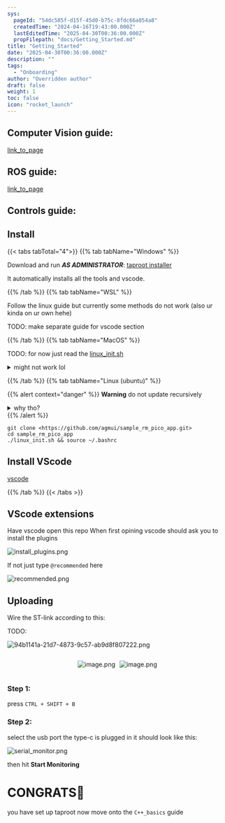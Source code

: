 ```yaml
---
sys:
  pageId: "54dc585f-d15f-45d0-b75c-8fdc66a854a8"
  createdTime: "2024-04-16T19:43:00.000Z"
  lastEditedTime: "2025-04-30T00:36:00.000Z"
  propFilepath: "docs/Getting_Started.md"
title: "Getting_Started"
date: "2025-04-30T00:36:00.000Z"
description: ""
tags:
  - "Onboarding"
author: "Overridden author"
draft: false
weight: 1
toc: false
icon: "rocket_launch"
---
```


## Computer Vision guide:

[link_to_page](86d45bc0-388b-4d26-8848-44f255f73d0e)

## ROS guide:

[link_to_page](3c76c1de-ec8f-46d6-8b0a-294005edc2d5)

## Controls guide:

## Install

{{< tabs tabTotal="4">}}
{{% tab tabName="Windows" %}}

Download and run _**AS ADMINISTRATOR**_: [taproot installer](https://github.com/Thornbots/TeachingFreshies/releases/tag/1.0)

It automatically installs all the tools and vscode.

{{% /tab %}}
{{% tab tabName="WSL" %}}

Follow the linux guide but currently some methods do not work (also ur kinda on ur own hehe)

TODO: make separate guide for vscode section

{{% /tab %}}
{{% tab tabName="MacOS" %}}

TODO: for now just read the [linux_init.sh](https://github.com/agmui/sample_rm_pico_app/blob/main/linux_init.sh)

<details>
<summary>might not work lol</summary>

`brew install libusb pkg-config`

Next install: [vscode](https://code.visualstudio.com/Download)

</details>

{{% /tab %}}
{{% tab tabName="Linux (ubuntu)" %}}

{{% alert context="danger" %}}
**Warning** do not update recursively
<details>
<summary>why tho?</summary>
There are some submodules that may go on for a while (like tinyusb) and I highly
recommend you don't need to get them.
If you want to see what submodules I update just look in `linux_init.sh`
</details>
{{% /alert %}}

```shell
git clone <https://github.com/agmui/sample_rm_pico_app.git>
cd sample_rm_pico_app
./linux_init.sh && source ~/.bashrc
```

## Install VScode

[vscode](https://code.visualstudio.com/Download)

{{% /tab %}}
{{< /tabs >}}

## VScode extensions

Have vscode open this repo
When first opining vscode should ask you to install the plugins

![install_plugins.png](https://prod-files-secure.s3.us-west-2.amazonaws.com/d518164a-d88e-44d1-a4ee-3adb3bd8bce0/89bd30f0-1825-4e77-867b-0a41ce370880/install_plugins.png?X-Amz-Algorithm=AWS4-HMAC-SHA256&X-Amz-Content-Sha256=UNSIGNED-PAYLOAD&X-Amz-Credential=ASIAZI2LB466W6BQTWF5%2F20250627%2Fus-west-2%2Fs3%2Faws4_request&X-Amz-Date=20250627T121558Z&X-Amz-Expires=3600&X-Amz-Security-Token=IQoJb3JpZ2luX2VjEHwaCXVzLXdlc3QtMiJHMEUCIQDtT52C0SXphOPjwHVks%2B4yRBNh2Ba0gW8DX2SKSzpryAIgIjyqh4CQPp41OCTBATxbQAPkG2SOkkkTnXP9eevM%2FRcq%2FwMIdRAAGgw2Mzc0MjMxODM4MDUiDHzpIqriJEaNc4UJnyrcA1ELTjZF3i1KNSkmP4QK%2FaRKQAi9AS%2BwAWVQO4PauauXcjRcFfNRPLw7nNiOAhLhfH%2BIejyV6JeOOpnP54KnpiClfh9BLmtxz3mNON7QLjkJsuVLlBV6CZHRZhqls52H0cuJDrxY0Uz1CLHF8Uh9N%2FLnaey3RWQ3OrzmX4NvGKKOmpqCz%2BaYKkkEnp2S4yYIuwxTbIpfVCU4jF2G32G9MaW%2BMQQCKVL19RRmdhFnMojSJpwILa07qLjvT0UXDRvhAa8LsGz4p9gMgr5ulxf%2BVZfZJ1C0e9yA6IGWLqybz1RgboLL73TP68zhCubif40o%2B2cX2CjKzLAsVFCvJokdb433wSIm4O4zkLzEc33b5EuNuEV07%2BRes9QEZMAJAsVoSGzvkA5CivYmRo4SfHCHi3wQCb24uVUKjJpkyEUUn9oL0ZAhy%2BA7snkRyVfqZfOhhQrbe3tJnyr5VNb9cpKsY5SwOklBi8S04NyyC5EvgtfjsC3nJmcXM7xeZwhi1XJkgrUFujECRQK4Or6%2FegML%2FYE80GpS26Lo86BUKF1XU8CtwwMx440pHqv0wMWLOtFjymXIADF70ICdUEBifJt%2FY00a4OmCUdwi3dPKW1xYooeYLFtWMBzUywEsSsG6MPb%2B%2BcIGOqUBX4iiR2eVsp8z4b25RP2TtfQvtvMfeCKY9%2BK7UDnM8Ljum6XQ0TSuwq4F1auvX6UOMAN1omN00VxVo%2FnoUKTd%2F4JJPxtVX9WpnfOMhkif9K9E8vJvrdW%2FCI4JI%2BIooti9ptpvaDkPeibS7YpUKrQ9tHEtkTzC%2ByOXLPYeTGVzskYbe3Hua0X4CcGghByOarG7QGxg9jECxNZ4jHtidnla5IQk44Ty&X-Amz-Signature=c466890f024d8607a72964afc142582d11dee1b9096815b1d4126a6ba84c7e4b&X-Amz-SignedHeaders=host&x-amz-checksum-mode=ENABLED&x-id=GetObject)

If not just type `@recommended` here  

![recommended.png](https://prod-files-secure.s3.us-west-2.amazonaws.com/d518164a-d88e-44d1-a4ee-3adb3bd8bce0/61e661e9-5d85-4dfc-be0d-8d2097a5e793/recommended.png?X-Amz-Algorithm=AWS4-HMAC-SHA256&X-Amz-Content-Sha256=UNSIGNED-PAYLOAD&X-Amz-Credential=ASIAZI2LB466W6BQTWF5%2F20250627%2Fus-west-2%2Fs3%2Faws4_request&X-Amz-Date=20250627T121558Z&X-Amz-Expires=3600&X-Amz-Security-Token=IQoJb3JpZ2luX2VjEHwaCXVzLXdlc3QtMiJHMEUCIQDtT52C0SXphOPjwHVks%2B4yRBNh2Ba0gW8DX2SKSzpryAIgIjyqh4CQPp41OCTBATxbQAPkG2SOkkkTnXP9eevM%2FRcq%2FwMIdRAAGgw2Mzc0MjMxODM4MDUiDHzpIqriJEaNc4UJnyrcA1ELTjZF3i1KNSkmP4QK%2FaRKQAi9AS%2BwAWVQO4PauauXcjRcFfNRPLw7nNiOAhLhfH%2BIejyV6JeOOpnP54KnpiClfh9BLmtxz3mNON7QLjkJsuVLlBV6CZHRZhqls52H0cuJDrxY0Uz1CLHF8Uh9N%2FLnaey3RWQ3OrzmX4NvGKKOmpqCz%2BaYKkkEnp2S4yYIuwxTbIpfVCU4jF2G32G9MaW%2BMQQCKVL19RRmdhFnMojSJpwILa07qLjvT0UXDRvhAa8LsGz4p9gMgr5ulxf%2BVZfZJ1C0e9yA6IGWLqybz1RgboLL73TP68zhCubif40o%2B2cX2CjKzLAsVFCvJokdb433wSIm4O4zkLzEc33b5EuNuEV07%2BRes9QEZMAJAsVoSGzvkA5CivYmRo4SfHCHi3wQCb24uVUKjJpkyEUUn9oL0ZAhy%2BA7snkRyVfqZfOhhQrbe3tJnyr5VNb9cpKsY5SwOklBi8S04NyyC5EvgtfjsC3nJmcXM7xeZwhi1XJkgrUFujECRQK4Or6%2FegML%2FYE80GpS26Lo86BUKF1XU8CtwwMx440pHqv0wMWLOtFjymXIADF70ICdUEBifJt%2FY00a4OmCUdwi3dPKW1xYooeYLFtWMBzUywEsSsG6MPb%2B%2BcIGOqUBX4iiR2eVsp8z4b25RP2TtfQvtvMfeCKY9%2BK7UDnM8Ljum6XQ0TSuwq4F1auvX6UOMAN1omN00VxVo%2FnoUKTd%2F4JJPxtVX9WpnfOMhkif9K9E8vJvrdW%2FCI4JI%2BIooti9ptpvaDkPeibS7YpUKrQ9tHEtkTzC%2ByOXLPYeTGVzskYbe3Hua0X4CcGghByOarG7QGxg9jECxNZ4jHtidnla5IQk44Ty&X-Amz-Signature=789ba956f7b16a6c88d7c4e9eacb9f091deebdf11abd9658bb40ad7ea269ba80&X-Amz-SignedHeaders=host&x-amz-checksum-mode=ENABLED&x-id=GetObject)

## Uploading

Wire the ST-link according to this:

TODO:

![94b1141a-21d7-4873-9c57-ab9d8f807222.png](https://prod-files-secure.s3.us-west-2.amazonaws.com/d518164a-d88e-44d1-a4ee-3adb3bd8bce0/e5fad17d-ab82-4300-9f4c-505ab4b1202c/94b1141a-21d7-4873-9c57-ab9d8f807222.png?X-Amz-Algorithm=AWS4-HMAC-SHA256&X-Amz-Content-Sha256=UNSIGNED-PAYLOAD&X-Amz-Credential=ASIAZI2LB466W6BQTWF5%2F20250627%2Fus-west-2%2Fs3%2Faws4_request&X-Amz-Date=20250627T121558Z&X-Amz-Expires=3600&X-Amz-Security-Token=IQoJb3JpZ2luX2VjEHwaCXVzLXdlc3QtMiJHMEUCIQDtT52C0SXphOPjwHVks%2B4yRBNh2Ba0gW8DX2SKSzpryAIgIjyqh4CQPp41OCTBATxbQAPkG2SOkkkTnXP9eevM%2FRcq%2FwMIdRAAGgw2Mzc0MjMxODM4MDUiDHzpIqriJEaNc4UJnyrcA1ELTjZF3i1KNSkmP4QK%2FaRKQAi9AS%2BwAWVQO4PauauXcjRcFfNRPLw7nNiOAhLhfH%2BIejyV6JeOOpnP54KnpiClfh9BLmtxz3mNON7QLjkJsuVLlBV6CZHRZhqls52H0cuJDrxY0Uz1CLHF8Uh9N%2FLnaey3RWQ3OrzmX4NvGKKOmpqCz%2BaYKkkEnp2S4yYIuwxTbIpfVCU4jF2G32G9MaW%2BMQQCKVL19RRmdhFnMojSJpwILa07qLjvT0UXDRvhAa8LsGz4p9gMgr5ulxf%2BVZfZJ1C0e9yA6IGWLqybz1RgboLL73TP68zhCubif40o%2B2cX2CjKzLAsVFCvJokdb433wSIm4O4zkLzEc33b5EuNuEV07%2BRes9QEZMAJAsVoSGzvkA5CivYmRo4SfHCHi3wQCb24uVUKjJpkyEUUn9oL0ZAhy%2BA7snkRyVfqZfOhhQrbe3tJnyr5VNb9cpKsY5SwOklBi8S04NyyC5EvgtfjsC3nJmcXM7xeZwhi1XJkgrUFujECRQK4Or6%2FegML%2FYE80GpS26Lo86BUKF1XU8CtwwMx440pHqv0wMWLOtFjymXIADF70ICdUEBifJt%2FY00a4OmCUdwi3dPKW1xYooeYLFtWMBzUywEsSsG6MPb%2B%2BcIGOqUBX4iiR2eVsp8z4b25RP2TtfQvtvMfeCKY9%2BK7UDnM8Ljum6XQ0TSuwq4F1auvX6UOMAN1omN00VxVo%2FnoUKTd%2F4JJPxtVX9WpnfOMhkif9K9E8vJvrdW%2FCI4JI%2BIooti9ptpvaDkPeibS7YpUKrQ9tHEtkTzC%2ByOXLPYeTGVzskYbe3Hua0X4CcGghByOarG7QGxg9jECxNZ4jHtidnla5IQk44Ty&X-Amz-Signature=694f5f481965a326d2a6067da316b41ea9bf132cff6cf89715a57c7589c65328&X-Amz-SignedHeaders=host&x-amz-checksum-mode=ENABLED&x-id=GetObject)

<div style="display: flex;flex-direction: row; column-gap:10px; max-width: 630px;justify-content: center;">
<div>

![image.png](https://prod-files-secure.s3.us-west-2.amazonaws.com/d518164a-d88e-44d1-a4ee-3adb3bd8bce0/210ecb78-1116-4d7b-b9b7-2292f66fa2c2/image.png?X-Amz-Algorithm=AWS4-HMAC-SHA256&X-Amz-Content-Sha256=UNSIGNED-PAYLOAD&X-Amz-Credential=ASIAZI2LB466SOAO2DPV%2F20250627%2Fus-west-2%2Fs3%2Faws4_request&X-Amz-Date=20250627T121559Z&X-Amz-Expires=3600&X-Amz-Security-Token=IQoJb3JpZ2luX2VjEHwaCXVzLXdlc3QtMiJIMEYCIQCC59rsHgoPcKZYQHTdQnJE13WJKptsKALqzyEz%2B0KetAIhAPb4H%2Bbijj40TvcVxtVtU3lxJ3LEWkuUmy1JGpHmhhmOKv8DCHUQABoMNjM3NDIzMTgzODA1IgzyITfAdN%2FiXZ5OQEIq3AMinX0TMiAu5zIxrPa2EW81D0kOjiKVz7QHJuRt%2FYaXQ1gLF6B3r8WftSJi60wFXVM8hpSZQwX8cCZcJKNltQlCL9lzIDvxVU9MYRmg%2FLxrEjA9tsrB%2BJOD0lhCMY2FX4MNHF6euq2%2FzVOBXVuR%2Bc9Y3G1%2FUKGo1eVJBL0%2FfWawVaVXP4WJI9ACZH63lnSR0Ovsh1WCnsSGOC6zZW0tULgc0vDXzXymUmWN3qW4WeBKX0PZYJqrRxlQXGcpUPyru2KBZq9nU89msRL4fgC%2FTBPrc5TmH5wn%2BhjtL40KE6ebV6b4Nb9aMBoPCdfoKZPLDYaoImE9XWmblP1i5T5%2FRLv0ymfA3y6cMfrxsSH7ZHTZbyZNcVi%2BiUJQ4E7zirPh5HsU5jB0KikHPRGCReRGJJreHAfCvTsfIKBId8tyxSomb3g6h8cP9RDwVT92bklxaGm%2FWjMoYtqBmtkpO0VK0b%2BSy0u%2BUfmSz0TWUZqsTD8KhQsFFMBcU%2B5197w0KDLb1EvdqzRfeM%2FOfEOJY7%2BE0cUmbu0QPZhBpOVdrurwzzbw2A7%2Br4VGZOnJuqelRe7bQoiCs5L%2Bv2Utop5IikXsEc3eXw4r%2Fk698LiHceXo8TtkThWY8j1jD0JQl%2FW4BzCI%2F%2FnCBjqkARJs1w7lEy7cMnt6tqfsAtW2FKFjdlaUsdFa7CcYznyjmi%2BOCfqNXvvRP995aiDRNV1o5ueb1idb8UX0hjwzUN12UAUW7DH9X%2FkNTm4fDx3bRarABuPUTh5LOLZ1Z7%2FNOE90io4in6GsO1Kc7xxr83yQsno%2FA5DlIHaQaFjOJA3PTt1uS58CNFiWLF0HSfYwHI9oZS8dMQ98gNDLBarBpsWO1hPM&X-Amz-Signature=c9a971ab3e22e81fc4b58cae858cb7d3b36b755aa6ecf2e436070e73dc5504ea&X-Amz-SignedHeaders=host&x-amz-checksum-mode=ENABLED&x-id=GetObject)

</div>
<div>

![image.png](https://prod-files-secure.s3.us-west-2.amazonaws.com/d518164a-d88e-44d1-a4ee-3adb3bd8bce0/33a0fd0f-8ca6-4a86-8e09-26e95ded1fff/image.png?X-Amz-Algorithm=AWS4-HMAC-SHA256&X-Amz-Content-Sha256=UNSIGNED-PAYLOAD&X-Amz-Credential=ASIAZI2LB466TCDAX4EK%2F20250627%2Fus-west-2%2Fs3%2Faws4_request&X-Amz-Date=20250627T121559Z&X-Amz-Expires=3600&X-Amz-Security-Token=IQoJb3JpZ2luX2VjEHwaCXVzLXdlc3QtMiJIMEYCIQCRs2Sm0STD%2B18bN5b1AAFysC6y%2BMWBhUtV6PzHKZeeQAIhAPlEeKTUZujRCiwo7Oxpbm055vWODHpFIds3c1%2BwGKm5Kv8DCHQQABoMNjM3NDIzMTgzODA1IgxVSeBKzC6dc5Uvcywq3AN2pBeuqqSaj89LZ14CPvH7Xk4GRSEDLODDdFLt5VfAJL7zBPjiGVzuMGjNmTPM0ratHkNyHvyEAaUYYLBpwjkQtvtGp0qC0%2FunqyKpox1MOTX55Q%2FS6HeWvjIMxjsSbwq6ya6PYtgs5UJOHTYFiamMbCPrKpKpJje6Y4toJS%2BmtfI5ADcOr8kKLY2j%2FOkZ0HbVrPE5qkUVNuJFunbm9OqRM0PFWICOePOK5iQ9BB0WHHwJYRY2FwAJhtHgguRTLwxC1UPiHq6zwnQ9phRt%2FCdKqPB8RciK3y%2FnOlhB0wRk7lxDz6BNVGD0QVOWBdbPhQCvO0M3WdxCMxsbECzqremIws0mdS2UsHEw836rfzH0yMfJdw%2B%2Fi%2B9weYYEXknEJMhXyKTPgRe%2FhRkice17e8TRAYcgdiqvwz6RhDtTby9FrgtuMsMZ19C3n3OYfjZV56biKvoHt3GMfIs8673de%2Bsc%2BJne3AeaZ6G%2FHHRDeC40%2FkWZLogJorGTytp5S8625ZeTIBQxjpCW4S0D6DHtKLlM0QCdoYH%2Fw8aNeYKbdgM5QMkA3%2FibSvmQ2L65xzgeEf3WFWsYGN0%2BxRijRg2PzgsPLkFQotr2W%2B4z%2FExct%2FiPtR9EZdrhDwTr%2Bzg7ITD%2B%2FvnCBjqkAZ9j5C4bZBfGXAandhrsbbkmLQUlq4qOE6fWEINK86gTdM9Cacgc09sy05565Wjpw9CWNbSp51zAj2EBR1s8I6NglDVYmwHbtsocthXmGot6AOMDMMq7%2BcxLscDPSm%2F9H77lNuVuN7ADCtHhFeqV8VmIgRnQzl6h1eRfrtyipyheyTDQgmSGtEMct57ywxmCLOVF8rrAFJkJ0q8G8XFJ903x%2FUFQ&X-Amz-Signature=95341cd12573c3e466f86fcfa723da1c8ba7ca98cb8ade001cadb302f2f269d2&X-Amz-SignedHeaders=host&x-amz-checksum-mode=ENABLED&x-id=GetObject)

</div>
</div>

### Step 1:

press `CTRL + SHIFT + B`

### Step 2:

select the usb port the type-c is plugged in it should look like this:

![serial_monitor.png](https://prod-files-secure.s3.us-west-2.amazonaws.com/d518164a-d88e-44d1-a4ee-3adb3bd8bce0/f03f4774-05d4-4393-b6a0-d5efb6d315ab/serial_monitor.png?X-Amz-Algorithm=AWS4-HMAC-SHA256&X-Amz-Content-Sha256=UNSIGNED-PAYLOAD&X-Amz-Credential=ASIAZI2LB466W6BQTWF5%2F20250627%2Fus-west-2%2Fs3%2Faws4_request&X-Amz-Date=20250627T121558Z&X-Amz-Expires=3600&X-Amz-Security-Token=IQoJb3JpZ2luX2VjEHwaCXVzLXdlc3QtMiJHMEUCIQDtT52C0SXphOPjwHVks%2B4yRBNh2Ba0gW8DX2SKSzpryAIgIjyqh4CQPp41OCTBATxbQAPkG2SOkkkTnXP9eevM%2FRcq%2FwMIdRAAGgw2Mzc0MjMxODM4MDUiDHzpIqriJEaNc4UJnyrcA1ELTjZF3i1KNSkmP4QK%2FaRKQAi9AS%2BwAWVQO4PauauXcjRcFfNRPLw7nNiOAhLhfH%2BIejyV6JeOOpnP54KnpiClfh9BLmtxz3mNON7QLjkJsuVLlBV6CZHRZhqls52H0cuJDrxY0Uz1CLHF8Uh9N%2FLnaey3RWQ3OrzmX4NvGKKOmpqCz%2BaYKkkEnp2S4yYIuwxTbIpfVCU4jF2G32G9MaW%2BMQQCKVL19RRmdhFnMojSJpwILa07qLjvT0UXDRvhAa8LsGz4p9gMgr5ulxf%2BVZfZJ1C0e9yA6IGWLqybz1RgboLL73TP68zhCubif40o%2B2cX2CjKzLAsVFCvJokdb433wSIm4O4zkLzEc33b5EuNuEV07%2BRes9QEZMAJAsVoSGzvkA5CivYmRo4SfHCHi3wQCb24uVUKjJpkyEUUn9oL0ZAhy%2BA7snkRyVfqZfOhhQrbe3tJnyr5VNb9cpKsY5SwOklBi8S04NyyC5EvgtfjsC3nJmcXM7xeZwhi1XJkgrUFujECRQK4Or6%2FegML%2FYE80GpS26Lo86BUKF1XU8CtwwMx440pHqv0wMWLOtFjymXIADF70ICdUEBifJt%2FY00a4OmCUdwi3dPKW1xYooeYLFtWMBzUywEsSsG6MPb%2B%2BcIGOqUBX4iiR2eVsp8z4b25RP2TtfQvtvMfeCKY9%2BK7UDnM8Ljum6XQ0TSuwq4F1auvX6UOMAN1omN00VxVo%2FnoUKTd%2F4JJPxtVX9WpnfOMhkif9K9E8vJvrdW%2FCI4JI%2BIooti9ptpvaDkPeibS7YpUKrQ9tHEtkTzC%2ByOXLPYeTGVzskYbe3Hua0X4CcGghByOarG7QGxg9jECxNZ4jHtidnla5IQk44Ty&X-Amz-Signature=6c6a399693d90763c5c45be1f0c9ffec7a66bd321da142874130e2408e17c3ee&X-Amz-SignedHeaders=host&x-amz-checksum-mode=ENABLED&x-id=GetObject)

then hit **Start Monitoring**

# CONGRATS🎉

you have set up taproot now move onto the `C++_basics` guide
